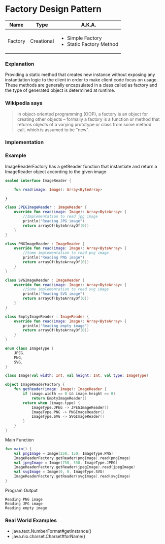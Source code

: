 # Factory Design Pattern

|Name|Type|A.K.A.|
|---|---|---|
|Factory|Creational|<ul><li>Simple Factory</li><li>Static Factory Method</li></ul>|

### Explanation

Providing a static method that creates new instance without exposing any instantiation logic to the client in order to
make client code focus on usage. These methods are generally encapsulated in a class called as factory and the type of
generated object is determined at runtime.

### Wikipedia says

> In object-oriented programming (OOP), a factory is an object for creating other objects – formally a factory is a function or method that returns objects of a varying prototype or class from some method call, which is assumed to be "new".

### Implementation

### Example

ImageReaderFactory has a getReader function that instantiate and return a ImageReader object according to the given
image

```kotlin
sealed interface ImageReader {

    fun read(image: Image): Array<ByteArray>

}

class JPEGImageReader : ImageReader {
    override fun read(image: Image): Array<ByteArray> {
        //Implementation to read jpg image
        println("Reading JPG image")
        return arrayOf(byteArrayOf(0))
    }
}

class PNGImageReader : ImageReader {
    override fun read(image: Image): Array<ByteArray> {
        //Some implementation to read png image
        println("Reading PNG image")
        return arrayOf(byteArrayOf(0))
    }
}

class SVGImageReader : ImageReader {
    override fun read(image: Image): Array<ByteArray> {
        //Some implementation to read svg image
        println("Reading SVG image")
        return arrayOf(byteArrayOf(0))
    }
}

class EmptyImageReader : ImageReader {
    override fun read(image: Image): Array<ByteArray> {
        println("Reading empty image")
        return arrayOf(byteArrayOf(0))
    }
}
```

```kotlin
enum class ImageType {
    JPEG,
    PNG,
    SVG,
}
```

```kotlin
class Image(val width: Int, val height: Int, val type: ImageType)
```

```kotlin
object ImageReaderFactory {
    fun getReader(image: Image): ImageReader {
        if (image.width == 0 && image.height == 0)
            return EmptyImageReader()
        return when (image.type) {
            ImageType.JPEG -> JPEGImageReader()
            ImageType.PNG -> PNGImageReader()
            ImageType.SVG -> SVGImageReader()
        }
    }
}
```

Main Function

```kotlin
fun main() {
    val pngImage = Image(250, 150, ImageType.PNG)
    ImageReaderFactory.getReader(pngImage).read(pngImage)
    val jpegImage = Image(750, 550, ImageType.JPEG)
    ImageReaderFactory.getReader(jpegImage).read(jpegImage)
    val svgImage = Image(0, 0, ImageType.SVG)
    ImageReaderFactory.getReader(svgImage).read(svgImage)
}
```

Program Output

```
Reading PNG image
Reading JPG image
Reading empty image
```

### Real World Examples

- java.text.NumberFormat#getInstance()
- java.nio.charset.Charset#forName()
